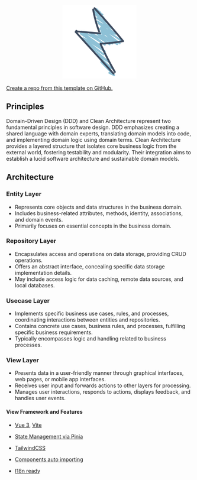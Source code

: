 <p align='center'>
  <img src='./public/logo.svg' width='200'/>
</p>

[Create a repo from this template on GitHub.](https://github.com/copofe/frontend-clean-architecture/generate)

## Principles

Domain-Driven Design (DDD) and Clean Architecture represent two fundamental principles in software design. DDD emphasizes creating a shared language with domain experts, translating domain models into code, and implementing domain logic using domain terms. Clean Architecture provides a layered structure that isolates core business logic from the external world, fostering testability and modularity. Their integration aims to establish a lucid software architecture and sustainable domain models.

## Architecture

### Entity Layer

- Represents core objects and data structures in the business domain.
- Includes business-related attributes, methods, identity, associations, and domain events.
- Primarily focuses on essential concepts in the business domain.

### Repository Layer

- Encapsulates access and operations on data storage, providing CRUD operations.
- Offers an abstract interface, concealing specific data storage implementation details.
- May include access logic for data caching, remote data sources, and local databases.

### Usecase Layer

- Implements specific business use cases, rules, and processes, coordinating interactions between entities and repositories.
- Contains concrete use cases, business rules, and processes, fulfilling specific business requirements.
- Typically encompasses logic and handling related to business processes.

### View Layer

- Presents data in a user-friendly manner through graphical interfaces, web pages, or mobile app interfaces.
- Receives user input and forwards actions to other layers for processing.
- Manages user interactions, responds to actions, displays feedback, and handles user events.

#### View Framework and Features

- [Vue 3](https://github.com/vuejs/core), [Vite](https://github.com/vitejs/vite)

- [State Management via Pinia](https://pinia.vuejs.org/)

- [TailwindCSS](https://github.com/tailwindlabs/tailwindcss)

- [Components auto importing](./src/view/components/ui/)

- [I18n ready](./locales)
